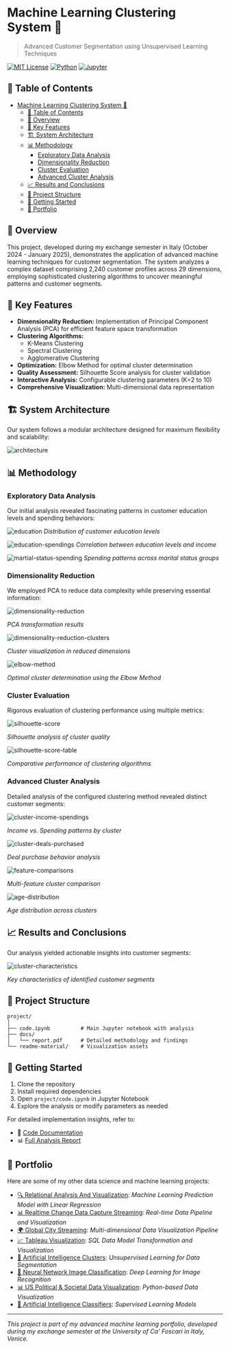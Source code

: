# Machine Learning Clustering System 🤖

> Advanced Customer Segmentation using Unsupervised Learning Techniques

[![MIT License](https://img.shields.io/badge/License-MIT-green.svg)](https://choosealicense.com/licenses/mit/)
[![Python](https://img.shields.io/badge/Python-3.8%2B-blue)](https://www.python.org/)
[![Jupyter](https://img.shields.io/badge/Jupyter-Notebook-orange)](https://jupyter.org/)

## 📑 Table of Contents

- [Machine Learning Clustering System 🤖](#machine-learning-clustering-system-)
  - [📑 Table of Contents](#-table-of-contents)
  - [🎯 Overview](#-overview)
  - [🔑 Key Features](#-key-features)
  - [🏗 System Architecture](#-system-architecture)
  - [📊 Methodology](#-methodology)
    - [Exploratory Data Analysis](#exploratory-data-analysis)
    - [Dimensionality Reduction](#dimensionality-reduction)
    - [Cluster Evaluation](#cluster-evaluation)
    - [Advanced Cluster Analysis](#advanced-cluster-analysis)
  - [📈 Results and Conclusions](#-results-and-conclusions)
  - [📁 Project Structure](#-project-structure)
  - [🚀 Getting Started](#-getting-started)
  - [💼 Portfolio](#-portfolio)

## 🎯 Overview

This project, developed during my exchange semester in Italy (October 2024 - January 2025), demonstrates the application of advanced machine learning techniques for customer segmentation. The system analyzes a complex dataset comprising 2,240 customer profiles across 29 dimensions, employing sophisticated clustering algorithms to uncover meaningful patterns and customer segments.

## 🔑 Key Features

- **Dimensionality Reduction:** Implementation of Principal Component Analysis (PCA) for efficient feature space transformation
- **Clustering Algorithms:**
  - K-Means Clustering
  - Spectral Clustering
  - Agglomerative Clustering
- **Optimization:** Elbow Method for optimal cluster determination
- **Quality Assessment:** Silhouette Score analysis for cluster validation
- **Interactive Analysis:** Configurable clustering parameters (K=2 to 10)
- **Comprehensive Visualization:** Multi-dimensional data representation

## 🏗 System Architecture

Our system follows a modular architecture designed for maximum flexibility and scalability:

![architecture](readme-material/architecture.PNG)

## 📊 Methodology

### Exploratory Data Analysis

Our initial analysis revealed fascinating patterns in customer education levels and spending behaviors:

![education](readme-material/1-education.PNG)
*Distribution of customer education levels*

![education-spendings](readme-material/2-education-levels-income.PNG)
*Correlation between education levels and income*

![martial-status-spending](readme-material/3-marital-status-spending.PNG)
*Spending patterns across marital status groups*

### Dimensionality Reduction

We employed PCA to reduce data complexity while preserving essential information:

![dimensionality-reduction](readme-material/4-dimensionality-reduction.PNG)

*PCA transformation results*

![dimensionality-reduction-clusters](readme-material/5-dimenstionality-reduction-clusters.PNG)

*Cluster visualization in reduced dimensions*

![elbow-method](readme-material/6-elbow-method.PNG)

*Optimal cluster determination using the Elbow Method*

### Cluster Evaluation

Rigorous evaluation of clustering performance using multiple metrics:

![silhouette-score](readme-material/7-silhouette-score.PNG)

*Silhouette analysis of cluster quality*

![silhouette-score-table](readme-material/8-silhouette-score.PNG)

*Comparative performance of clustering algorithms*

### Advanced Cluster Analysis

Detailed analysis of the configured clustering method revealed distinct customer segments:

![cluster-income-spendings](readme-material/9-cluster-income-spendings.PNG)

*Income vs. Spending patterns by cluster*

![cluster-deals-purchased](readme-material/10-cluster-deals-purchased.PNG)

*Deal purchase behavior analysis*

![feature-comparisons](readme-material/11-feature-comparisons.PNG)

*Multi-feature cluster comparison*

![age-distribution](readme-material/12-age-distribution.PNG)

*Age distribution across clusters*

## 📈 Results and Conclusions

Our analysis yielded actionable insights into customer segments:

![cluster-characteristics](readme-material/cluster-characteristics.PNG)

*Key characteristics of identified customer segments*

## 📁 Project Structure

```
project/
│
├── code.ipynb          # Main Jupyter notebook with analysis
├── docs/
│   └── report.pdf      # Detailed methodology and findings
└── readme-material/    # Visualization assets
```

## 🚀 Getting Started

1. Clone the repository
2. Install required dependencies
3. Open `project/code.ipynb` in Jupyter Notebook
4. Explore the analysis or modify parameters as needed

For detailed implementation insights, refer to:
- 📘 [Code Documentation](code_part_1.ipynb)
- 📊 [Full Analysis Report](/docs/report.pdf)

## 💼 Portfolio

Here are some of my other data science and machine learning projects:

- [🔍 Relational Analysis And Visualization](https://github.com/mrjex/Relational-Analysis-and-Visualization): *Machine Learning Prediction Model with Linear Regression*
- [📊 Realtime Change Data Capture Streaming](https://github.com/mrjex/Realtime-Data-Capture-Streaming): *Real-time Data Pipeline and Visualization*
- [🌍 Global City Streaming](https://github.com/mrjex/Global-City-Streaming): *Multi-dimensional Data Visualization Pipeline*
- [📈 Tableau Visualization](https://github.com/mrjex/Tableau-Visualization): *SQL Data Model Transformation and Visualization*
- [🤖 Artificial Intelligence Clusters](https://github.com/mrjex/Artificial-Intelligence-Clusters): *Unsupervised Learning for Data Segmentation*
- [🧠 Neural Network Image Classification](https://github.com/mrjex/Neural-Network-Image-Classification): *Deep Learning for Image Recognition*
- [📊 US Political & Societal Data Visualization](https://github.com/mrjex/US-Political-and-Societal-Data-Visualization): *Python-based Data Visualization*
- [🎯 Artificial Intelligence Classifiers](https://github.com/mrjex/Artificial-Intelligence-Classifiers): *Supervised Learning Models*

---

*This project is part of my advanced machine learning portfolio, developed during my exchange semester at the University of Ca' Foscari in Italy, Venice.*